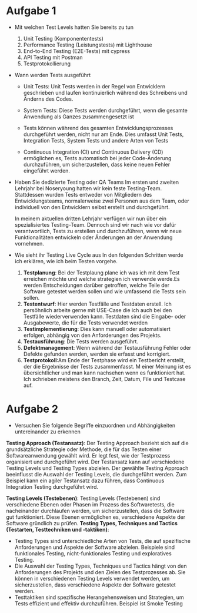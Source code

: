 # Aufgabe 1
+ Mit welchen Test Levels hatten Sie bereits zu tun
    1. Unit Testing (Komponententests)
    2. Performance Testing (Leistungstests) mit Lighthouse 
    3. End-to-End Testing (E2E-Tests) mit cypress
    4. API Testing mit Postman 
    5. Testprotokollierung
+ Wann werden Tests ausgeführt
  + Unit Tests: Unit Tests werden in der Regel von Entwicklern geschrieben und laufen kontinuierlich während des Schreibens und Änderns des Codes.
  + System Tests: Diese Tests werden durchgeführt, wenn die gesamte Anwendung als Ganzes zusammengesetzt ist
  
  + Tests können während des gesamten Entwicklungsprozesses durchgeführt werden, nicht nur am Ende. Dies umfasst Unit Tests, Integration Tests, System Tests und andere Arten von Tests

  + Continuous Integration (CI) und Continuous Delivery (CD) ermöglichen es, Tests automatisch bei jeder Code-Änderung durchzuführen, um sicherzustellen, dass keine neuen Fehler eingeführt werden.

+ Haben Sie dedizierte Testing oder QA Teams
    Im ersten und zweiten Lehrjahr bei Noseryoung hatten wir kein feste Testing-Team. Stattdessen wurden Tests entweder von Mitgliedern des Entwicklungsteams, normalerweise zwei Personen aus dem Team, oder individuell von den Entwicklern selbst erstellt und durchgeführt.

    In meinem aktuellen dritten Lehrjahr verfügen wir nun über ein spezialisiertes Testing-Team. Dennoch sind wir nach wie vor dafür verantwortlich, Tests zu erstellen und durchzuführen, wenn wir neue Funktionalitäten entwickeln oder Änderungen an der Anwendung vornehmen.

+ Wie sieht ihr Testing Live Cycle aus
    In den folgenden Schritten werde ich erklären, wie ich beim Testen vorgehe.

    1. **Testplanung**: Bei der Testplaung plane ich was ich mit dem Test erreichen möchte und welche strategien ich verwende werde.Es werden Entscheidungen darüber getroffen, welche Teile der Software getestet werden sollen und wie umfassend die Tests sein sollen.
    2. **Testentwurf**: Hier werden Testfälle und Testdaten erstell. Ich persöhnlich arbeite gerne mit USE-Case die ich auch bei den Testfälle wiederverwenden kann. Testdaten sind die Eingabe- oder Ausgabewerte, die für die Tests verwendet werden
    3. **Testimplementierung**: Dies kann manuell oder automatisiert erfolgen, abhängig von den Anforderungen des Projekts. 
    4. **Testausführung**: Die Tests werden ausgeführt.
    5. **Defektmanagement**: Wenn während der Testausführung Fehler oder Defekte gefunden werden, werden sie erfasst und korrigiert. 
    6. **Testprotokoll**:Am Ende der Testphase wird ein Testbericht erstellt, der die Ergebnisse der Tests zusammenfasst. M einer Meinung ist es übersichtlicher und man kann nachsehen wenn es funktioniert hat. Ich schrieben meistens den Branch, Zeit, Datum, File und Testcase auf.

# Aufgabe 2
+ Versuchen Sie folgende Begriffe einzuordnen und Abhängigkeiten untereinander zu erkennen

**Testing Approach (Testansatz)**: Der Testing Approach bezieht sich auf die grundsätzliche Strategie oder Methode, die für das Testen einer Softwareanwendung gewählt wird. Er legt fest, wie der Testprozess organisiert und durchgeführt wird. Der Testansatz kann auf verschiedene Testing Levels und Testing Types abzielen.
Der gewählte Testing Approach beeinflusst die Auswahl der Testing Levels, die durchgeführt werden. Zum Beispiel kann ein agiler Testansatz dazu führen, dass Continuous Integration Testing durchgeführt wird.

**Testing Levels (Testebenen)**:
Testing Levels (Testebenen) sind verschiedene Ebenen oder Phasen im Prozess des Softwaretests, die nacheinander durchlaufen werden, um sicherzustellen, dass die Software gut funktioniert. Diese Ebenen ermöglichen es, verschiedene Aspekte der Software gründlich zu prüfen.
**Testing Types, Techniques and Tactics (Testarten, Testtechniken und -taktiken)**:
- Testing Types sind unterschiedliche Arten von Tests, die auf spezifische Anforderungen und Aspekte der Software abzielen. Beispiele sind funktionales Testing, nicht-funktionales Testing und exploratives Testing.
- Die Auswahl der Testing Types, Techniques und Tactics hängt von den Anforderungen des Projekts und den Zielen des Testprozesses ab. Sie können in verschiedenen Testing Levels verwendet werden, um sicherzustellen, dass verschiedene Aspekte der Software getestet werden.
- Testtaktiken sind spezifische Herangehensweisen und Strategien, um Tests effizient und effektiv durchzuführen. Beispiel ist Smoke Testing